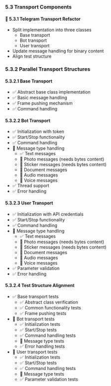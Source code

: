 ### 5.3 Transport Components
#### 👷 5.3.1 Telegram Transport Refactor
- Split implementation into three classes
  - Base transport
  - Bot transport
  - User transport
- Update message handling for binary content
- Align test structure

### 5.3.2 Parallel Transport Structures

#### 5.3.2.1 Base Transport
- ✅ Abstract base class implementation
- ✅ Basic message handling
- ✅ Frame pushing mechanism
- ✅ Command handling

#### 5.3.2.2 Bot Transport
- ✅ Initialization with token
- ✅ Start/Stop functionality
- ✅ Command handling
- 👷 Message type handling
  - ✅ Text messages
  - 👷 Photo messages (needs bytes content)
  - 👷 Sticker messages (needs bytes content)
  - 👷 Document messages
  - 👷 Audio messages
  - 👷 Voice messages
- ✅ Thread support
- ✅ Error handling

#### 5.3.2.3 User Transport
- ✅ Initialization with API credentials
- ✅ Start/Stop functionality
- ✅ Command handling
- 👷 Message type handling
  - ✅ Text messages
  - 👷 Photo messages (needs bytes content)
  - 👷 Sticker messages (needs bytes content)
  - 👷 Document messages
  - 👷 Audio messages
  - 👷 Voice messages
- ✅ Parameter validation
- ✅ Error handling

#### 5.3.2.4 Test Structure Alignment
- ✅ Base transport tests
  - ✅ Abstract class verification
  - ✅ Common functionality tests
  - ✅ Frame pushing tests
- 👷 Bot transport tests
  - ✅ Initialization tests
  - ✅ Start/Stop tests
  - ✅ Command handling tests
  - 👷 Message type tests
  - ✅ Error handling tests
- 👷 User transport tests
  - ✅ Initialization tests
  - ✅ Start/Stop tests
  - ✅ Command handling tests
  - 👷 Message type tests
  - ✅ Parameter validation tests 